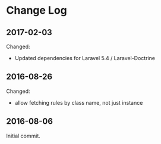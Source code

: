 Change Log
==========

2017-02-03
----------

Changed:

 * Updated dependencies for Laravel 5.4 / Laravel-Doctrine
 
2016-08-26
----------

Changed:

 * allow fetching rules by class name, not just instance

2016-08-06
----------

Initial commit.
